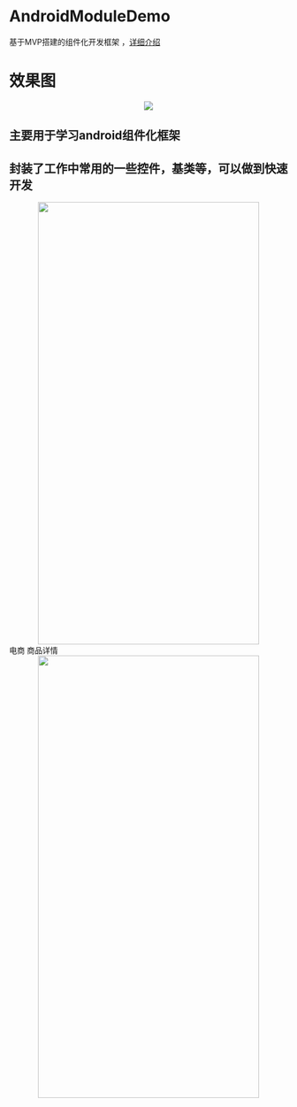 # AndroidModuleDemo
基于MVP搭建的组件化开发框架 ，[详细介绍](https://www.jianshu.com/p/00746e6fb48a)</br>
# 效果图
<div align=center><img src="https://github.com/wutq/AndroidModuleDemo/blob/master/Screenshot/4.png"/></div>

## 主要用于学习android组件化框架
## 封装了工作中常用的一些控件，基类等，可以做到快速开发
<div>
<div align=center><img width="400" height="800" src="https://github.com/wutq/AndroidModuleDemo/blob/master/Screenshot/2.png"/></div>
电商 商品详情
<div align=center><img width="400" height="800" src="https://github.com/wutq/AndroidModuleDemo/blob/master/Screenshot/1.png"/></div>
</div>
